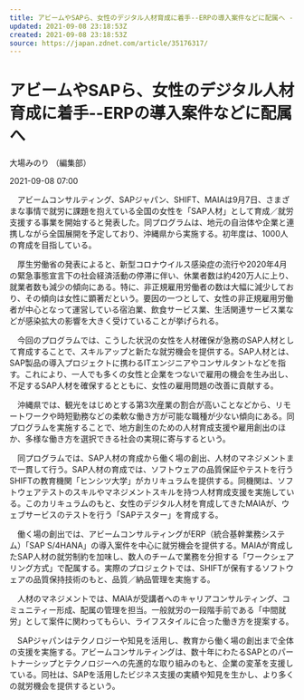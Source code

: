 ```yaml
---
title: アビームやSAPら、女性のデジタル人材育成に着手--ERPの導入案件などに配属へ - ZDNet Japan
updated: 2021-09-08 23:18:53Z
created: 2021-09-08 23:18:53Z
source: https://japan.zdnet.com/article/35176317/
---
```


# アビームやSAPら、女性のデジタル人材育成に着手--ERPの導入案件などに配属へ

大場みのり （編集部）

2021-09-08 07:00

　アビームコンサルティング、SAPジャパン、SHIFT、MAIAは9月7日、さまざまな事情で就労に課題を抱えている全国の女性を「SAP人材」として育成／就労支援する事業を開始すると発表した。同プログラムは、地元の自治体や企業と連携しながら全国展開を予定しており、沖縄県から実施する。初年度は、1000人の育成を目指している。

　厚生労働省の発表によると、新型コロナウイルス感染症の流行や2020年4月の緊急事態宣言下の社会経済活動の停滞に伴い、休業者数は約420万人に上り、就業者数も減少の傾向にある。特に、非正規雇用労働者の数は大幅に減少しており、その傾向は女性に顕著だという。要因の一つとして、女性の非正規雇用労働者が中心となって運営している宿泊業、飲食サービス業、生活関連サービス業などが感染拡大の影響を大きく受けていることが挙げられる。

　今回のプログラムでは、こうした状況の女性を人材確保が急務のSAP人材として育成することで、スキルアップと新たな就労機会を提供する。SAP人材とは、SAP製品の導入プロジェクトに携わるITエンジニアやコンサルタントなどを指す。これにより、一人でも多くの女性と企業をつないで雇用の機会を生み出し、不足するSAP人材を確保するとともに、女性の雇用問題の改善に貢献する。

　沖縄県では、観光をはじめとする第3次産業の割合が高いことなどから、リモートワークや時短勤務などの柔軟な働き方が可能な職種が少ない傾向にある。同プログラムを実施することで、地方創生のための人材育成支援や雇用創出のほか、多様な働き方を選択できる社会の実現に寄与するという。

　同プログラムでは、SAP人材の育成から働く場の創出、人材のマネジメントまで一貫して行う。SAP人材の育成では、ソフトウェアの品質保証やテストを行うSHIFTの教育機関「ヒンシツ大学」がカリキュラムを提供する。同機関は、ソフトウェアテストのスキルやマネジメントスキルを持つ人材育成支援を実施している。このカリキュラムのもと、女性のデジタル人材を育成してきたMAIAが、ウェブサービスのテストを行う「SAPテスター」を育成する。

　働く場の創出では、アビームコンサルティングがERP（統合基幹業務システム）「SAP S/4HANA」の導入案件を中心に就労機会を提供する。MAIAが育成したSAP人材の就労制約を加味し、数人のチームで業務を分担する「ワークシェアリング方式」で配属する。実際のプロジェクトでは、SHIFTが保有するソフトウェアの品質保持技術のもと、品質／納品管理を実施する。

　人材のマネジメントでは、MAIAが受講者へのキャリアコンサルティング、コミュニティー形成、配属の管理を担当。一般就労の一段階手前である「中間就労」として案件に関わってもらい、ライフスタイルに合った働き方を提案する。

　SAPジャパンはテクノロジーや知見を活用し、教育から働く場の創出まで全体の支援を実施する。アビームコンサルティングは、数十年にわたるSAPとのパートナーシップとテクノロジーへの先進的な取り組みのもと、企業の変革を支援している。同社は、SAPを活用したビジネス支援の実績や知見を生かし、より多くの就労機会を提供するという。
